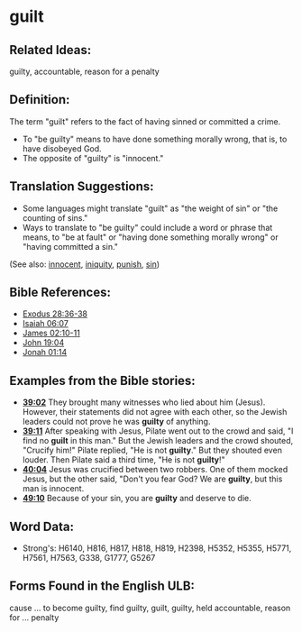 # guilt

## Related Ideas:

guilty, accountable, reason for a penalty

## Definition:

The term "guilt" refers to the fact of having sinned or committed a crime.

* To "be guilty" means to have done something morally wrong, that is, to have disobeyed God.
* The opposite of "guilty" is "innocent."

## Translation Suggestions:

* Some languages might translate "guilt" as "the weight of sin" or "the counting of sins."
* Ways to translate to "be guilty" could include a word or phrase that means, to "be at fault" or "having done something morally wrong" or "having committed a sin."

(See also: [innocent](../kt/innocent.md), [iniquity](../kt/iniquity.md), [punish](../other/punish.md), [sin](../kt/sin.md))

## Bible References:

* [Exodus 28:36-38](rc://en/tn/help/exo/28/36)
* [Isaiah 06:07](rc://en/tn/help/isa/06/07)
* [James 02:10-11](rc://en/tn/help/jas/02/10)
* [John 19:04](rc://en/tn/help/jhn/19/04)
* [Jonah 01:14](rc://en/tn/help/jon/01/14)

## Examples from the Bible stories:

* __[39:02](rc://en/tn/help/obs/39/02)__ They brought many witnesses who lied about him (Jesus). However, their statements did not agree with each other, so the Jewish leaders could not prove he was __guilty__ of anything.
* __[39:11](rc://en/tn/help/obs/39/11)__ After speaking with Jesus, Pilate went out to the crowd and said, "I find no __guilt__ in this man." But the Jewish leaders and the crowd shouted, "Crucify him!" Pilate replied, "He is not __guilty__." But they shouted even louder. Then Pilate said a third time, "He is not __guilty__!"
* __[40:04](rc://en/tn/help/obs/40/04)__ Jesus was crucified between two robbers. One of them mocked Jesus, but the other said, "Don't you fear God? We are __guilty__, but this man is innocent.
* __[49:10](rc://en/tn/help/obs/49/10)__ Because of your sin, you are __guilty__ and deserve to die.

## Word Data:

* Strong's: H6140, H816, H817, H818, H819, H2398, H5352, H5355, H5771, H7561, H7563, G338, G1777, G5267

## Forms Found in the English ULB:

cause ... to become guilty, find guilty, guilt, guilty, held accountable, reason for ... penalty


